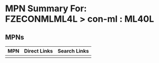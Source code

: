 



# MPN Summary For: FZECONMLML4L > con-ml : ML40L

## MPNs
  

|MPN|Direct Links|Search Links|
| :--- | :--- | :--- |
||||
